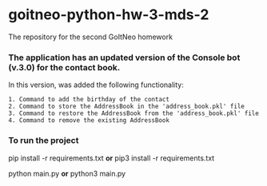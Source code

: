 # goitneo-python-hw-3-mds-2
The repository for the second GoItNeo homework

### The application has an updated version of the Console bot (v.3.0) for the contact book. 
In this version, was added the following functionality:

    1. Command to add the birthday of the contact
    2. Command to store the AddressBook in the 'address_book.pkl' file
    3. Command to restore the AddressBook from the 'address_book.pkl' file
    4. Command to remove the existing AddressBook

### To run the project

pip install -r requirements.txt **or** pip3 install -r requirements.txt

python main.py **or** python3 main.py
